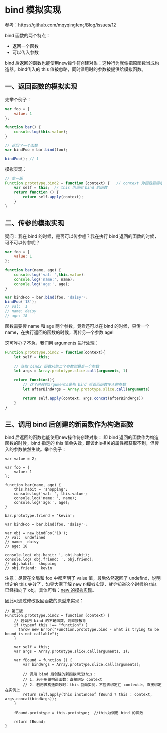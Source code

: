 # bind 模拟实现
参考：https://github.com/mqyqingfeng/Blog/issues/12

bind 函数的两个特点：
* 返回一个函数
* 可以传入参数

bind 后返回的函数也能使用new操作符创建对象：这种行为就像把原函数当成构造器。bind传入的 this 值被忽略，同时调用时的参数被提供给模拟函数。

## 一、返回函数的模拟实现
先举个例子：

```js
var foo = {
    value: 1
};

function bar() {
    console.log(this.value);
}

// 返回了一个函数
var bindFoo = bar.bind(foo); 

bindFoo(); // 1
```
模拟实现：
```js
// 第一版
Function.prototype.bind2 = function (context) {   // context 为函数要绑定的对象
    var self = this;  // this 为调用 bind 的函数
    return function () {
        return self.apply(context);
    }
}
```

## 二、传参的模拟实现
疑问：我在 bind 的时候，是否可以传参呢？我在执行 bind 返回的函数的时候，可不可以传参呢？
```js
var foo = {
    value: 1
};

function bar(name, age) {
    console.log('val: ',this.value);
    console.log('name:', name);
    console.log('age:', age);
}

var bindFoo = bar.bind(foo, 'daisy');
bindFoo('18');
// val:  1
// name: daisy
// age: 18
```
函数需要传 name 和 age 两个参数，竟然还可以在 bind 的时候，只传一个 name，在执行返回的函数的时候，再传另一个参数 age!

这可咋办？不急，我们用 arguments 进行处理：
```js
Function.prototype.bind2 = function(context){
    let self = this;
    
    // 获取 bind2 函数从第二个参数到最后一个参数 
    let args = Array.prototype.slice.call(arguments, 1)

    return function(){
        // 这个时候的arguments是指 bind 后返回函数传入的参数
        let afterBindArgs = Array.prototype.slice.call(arguments)

        return self.apply(context, args.concat(afterBindArgs))
    }
}
```

## 三、调用 bind 后创建的新函数作为构造函数

bind 后返回的函数也能使用new操作符创建对象： 即 bind 返回的函数作为构造函数的时候，bind 指定的 this 值会失效，即该this相关的属性都获取不到，但传入的参数依然生效。举个例子：
```JS
var value = 2;

var foo = {
    value: 1
};

function bar(name, age) {
    this.habit = 'shopping';
    console.log('val: ', this.value);
    console.log('name: ', name);
    console.log('age:', age);
}

bar.prototype.friend = 'kevin';

var bindFoo = bar.bind(foo, 'daisy');

var obj = new bindFoo('18');
// val:  undefined
// name:  daisy
// age: 18

console.log('obj.habit: ', obj.habit);
console.log('obj.friend: ', obj.friend);
// obj.habit:  shopping
// obj.friend:  kevin
```
注意：尽管在全局和 foo 中都声明了 value 值，最后依然返回了 undefind，说明绑定的 this 失效了，如果大家了解 new 的模拟实现，就会知道这个时候的 this 已经指向了 obj。具体可看：[new 的模拟实现]()。

因此可通过修改返回函数的原型来实现：
```JS
// 第三版
Function.prototype.bind2 = function (context) {
    // 若调用 bind 的不是函数，则直接报错 
    if (typeof this !== "function") {
      throw new Error("Function.prototype.bind - what is trying to be bound is not callable");
    }

    var self = this;
    var args = Array.prototype.slice.call(arguments, 1);

    var fBound = function () {
        var bindArgs = Array.prototype.slice.call(arguments);
       
        // 调用 bind 后创建的新函数绑定this：
        // 1. 若不用做构造函数：直接绑定 context
        // 2. 若用做构造函数时：this 指向实例，不应该绑定在 context上，直接绑定在实例上
        return self.apply(this instanceof fBound ? this : context, args.concat(bindArgs));
    }

    fBound.prototype = this.prototype;  //this为调用 bind 的函数

    return fBound;
}
```



